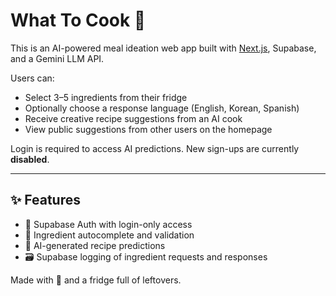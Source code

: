 # What To Cook 🍳

This is an AI-powered meal ideation web app built with [Next.js](https://nextjs.org), Supabase, and a Gemini LLM API.

Users can:
- Select 3–5 ingredients from their fridge
- Optionally choose a response language (English, Korean, Spanish)
- Receive creative recipe suggestions from an AI cook
- View public suggestions from other users on the homepage

Login is required to access AI predictions. New sign-ups are currently **disabled**.

---

## ✨ Features

- 🔐 Supabase Auth with login-only access
- 🧂 Ingredient autocomplete and validation
- 🤖 AI-generated recipe predictions
- 🗃️ Supabase logging of ingredient requests and responses

Made with 🍳 and a fridge full of leftovers.
